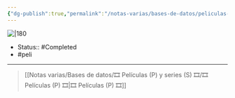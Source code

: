```yaml
---
{"dg-publish":true,"permalink":"/notas-varias/bases-de-datos/peliculas-p-y-series-s/p-jujutsu-kaisen-0/"}
---
```



![|180](https://m.media-amazon.com/images/M/MV5BODM0NmVjMzUtOTJhNi00N2ZhLWFkYmMtYmZmNjRiY2M1YWY4XkEyXkFqcGdeQXVyOTgxOTA5MDg@._V1_SX300.jpg)

- Status::  #Completed 
- #peli 

---

> [[Notas varias/Bases de datos/🎞️ Películas (P) y series (S) 🎞️/🎞️ Películas (P) 🎞️\|🎞️ Películas (P) 🎞️]]